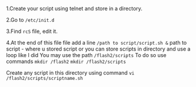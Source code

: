 1.Create your script using telnet and store in a directory.

2.Go to `/etc/init.d`

3.Find `rcS` file, edit it. 

4.At the end of this file file add a line
`/path to script/script.sh &`
path to script - where u stored script
or you can store scripts in directory and use a loop like I did
You may use the path `/flash2/scripts`
To do so use commands
`mkdir /flash2`
`mkdir /flash2/scripts`

Create any script in this directory using command 
`vi /flash2/scripts/scriptname.sh`






